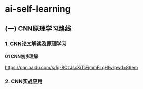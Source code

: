 # ai-self-learning
## (一) CNN原理学习路线
### 1. CNN论文解读及原理学习
#### 01 CNN初步理解
https://pan.baidu.com/s/1q-8CzJsxXiTcFjmmFLqHIw?pwd=86em
### 2. CNN实战应用

